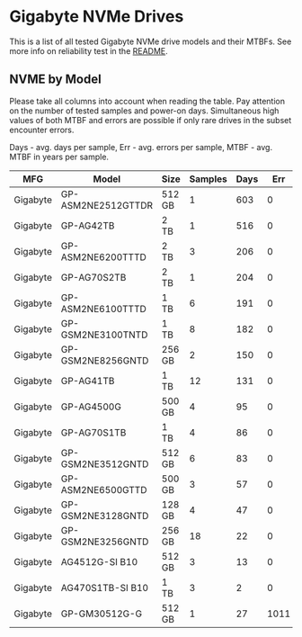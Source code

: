 Gigabyte NVMe Drives
====================

This is a list of all tested Gigabyte NVMe drive models and their MTBFs. See more
info on reliability test in the [README](https://github.com/linuxhw/SMART).

NVME by Model
------------

Please take all columns into account when reading the table. Pay attention on the
number of tested samples and power-on days. Simultaneous high values of both MTBF
and errors are possible if only rare drives in the subset encounter errors.

Days - avg. days per sample,
Err  - avg. errors per sample,
MTBF - avg. MTBF in years per sample.

| MFG       | Model              | Size   | Samples | Days  | Err   | MTBF |
|-----------|--------------------|--------|---------|-------|-------|------|
| Gigabyte  | GP-ASM2NE2512GTTDR | 512 GB | 1       | 603   | 0     | 1.65   |
| Gigabyte  | GP-AG42TB          | 2 TB   | 1       | 516   | 0     | 1.41   |
| Gigabyte  | GP-ASM2NE6200TTTD  | 2 TB   | 3       | 206   | 0     | 0.57   |
| Gigabyte  | GP-AG70S2TB        | 2 TB   | 1       | 204   | 0     | 0.56   |
| Gigabyte  | GP-ASM2NE6100TTTD  | 1 TB   | 6       | 191   | 0     | 0.52   |
| Gigabyte  | GP-GSM2NE3100TNTD  | 1 TB   | 8       | 182   | 0     | 0.50   |
| Gigabyte  | GP-GSM2NE8256GNTD  | 256 GB | 2       | 150   | 0     | 0.41   |
| Gigabyte  | GP-AG41TB          | 1 TB   | 12      | 131   | 0     | 0.36   |
| Gigabyte  | GP-AG4500G         | 500 GB | 4       | 95    | 0     | 0.26   |
| Gigabyte  | GP-AG70S1TB        | 1 TB   | 4       | 86    | 0     | 0.24   |
| Gigabyte  | GP-GSM2NE3512GNTD  | 512 GB | 6       | 83    | 0     | 0.23   |
| Gigabyte  | GP-ASM2NE6500GTTD  | 500 GB | 3       | 57    | 0     | 0.16   |
| Gigabyte  | GP-GSM2NE3128GNTD  | 128 GB | 4       | 47    | 0     | 0.13   |
| Gigabyte  | GP-GSM2NE3256GNTD  | 256 GB | 18      | 22    | 0     | 0.06   |
| Gigabyte  | AG4512G-SI B10     | 512 GB | 3       | 13    | 0     | 0.04   |
| Gigabyte  | AG470S1TB-SI B10   | 1 TB   | 3       | 2     | 0     | 0.01   |
| Gigabyte  | GP-GM30512G-G      | 512 GB | 1       | 27    | 1011  | 0.00   |
